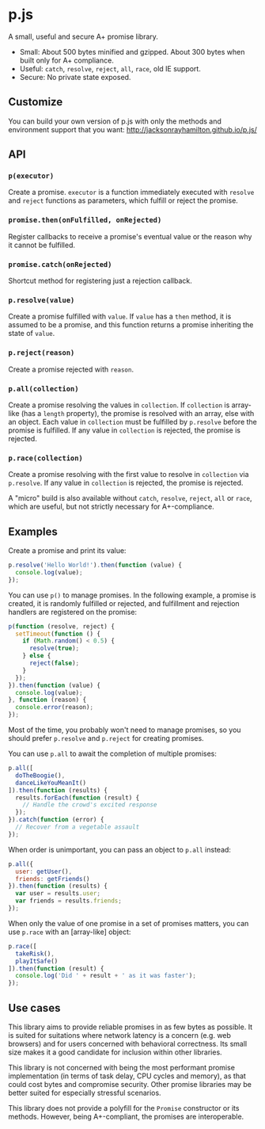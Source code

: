 # p.js

A small, useful and secure A+ promise library.

- Small: About 500 bytes minified and gzipped.  About 300 bytes when built only
  for A+ compliance.
- Useful: `catch`, `resolve`, `reject`, `all`, `race`, old IE support.
- Secure: No private state exposed.

## Customize

You can build your own version of p.js with only the methods and environment
support that you want: http://jacksonrayhamilton.github.io/p.js/

## API

### `p(executor)`

Create a promise. `executor` is a function immediately executed with `resolve`
and `reject` functions as parameters, which fulfill or reject the promise.

### `promise.then(onFulfilled, onRejected)`

Register callbacks to receive a promise's eventual value or the reason why it
cannot be fulfilled.

### `promise.catch(onRejected)`

Shortcut method for registering just a rejection callback.

### `p.resolve(value)`

Create a promise fulfilled with `value`.  If `value` has a `then` method, it is
assumed to be a promise, and this function returns a promise inheriting the
state of `value`.

### `p.reject(reason)`

Create a promise rejected with `reason`.

### `p.all(collection)`

Create a promise resolving the values in `collection`.  If `collection` is
array-like (has a `length` property), the promise is resolved with an array,
else with an object.  Each value in `collection` must be fulfilled by
`p.resolve` before the promise is fulfilled.  If any value in `collection` is
rejected, the promise is rejected.

### `p.race(collection)`

Create a promise resolving with the first value to resolve in `collection` via
`p.resolve`.  If any value in `collection` is rejected, the promise is rejected.

A "micro" build is also available without `catch`, `resolve`, `reject`, `all` or
`race`, which are useful, but not strictly necessary for A+-compliance.

## Examples

Create a promise and print its value:

```js
p.resolve('Hello World!').then(function (value) {
  console.log(value);
});
```

You can use `p()` to manage promises.  In the following example, a promise is
created, it is randomly fulfilled or rejected, and fulfillment and rejection
handlers are registered on the promise:

```js
p(function (resolve, reject) {
  setTimeout(function () {
    if (Math.random() < 0.5) {
      resolve(true);
    } else {
      reject(false);
    }
  });
}).then(function (value) {
  console.log(value);
}, function (reason) {
  console.error(reason);
});
```

Most of the time, you probably won't need to manage promises, so you should
prefer `p.resolve` and `p.reject` for creating promises.

You can use `p.all` to await the completion of multiple promises:

```js
p.all([
  doTheBoogie(),
  danceLikeYouMeanIt()
]).then(function (results) {
  results.forEach(function (result) {
    // Handle the crowd's excited response
  });
}).catch(function (error) {
  // Recover from a vegetable assault
});
```

When order is unimportant, you can pass an object to `p.all` instead:

```js
p.all({
  user: getUser(),
  friends: getFriends()
}).then(function (results) {
  var user = results.user;
  var friends = results.friends;
});
```

When only the value of one promise in a set of promises matters, you can use
`p.race` with an [array-like] object:

```js
p.race([
  takeRisk(),
  playItSafe()
]).then(function (result) {
  console.log('Did ' + result + ' as it was faster');
});
```

## Use cases

This library aims to provide reliable promises in as few bytes as possible.  It
is suited for suitations where network latency is a concern (e.g. web browsers)
and for users concerned with behavioral correctness.  Its small size makes it a
good candidate for inclusion within other libraries.

This library is not concerned with being the most performant promise
implementation (in terms of task delay, CPU cycles and memory), as that could
cost bytes and compromise security.  Other promise libraries may be better
suited for especially stressful scenarios.

This library does not provide a polyfill for the `Promise` constructor or its
methods.  However, being A+-compliant, the promises are interoperable.
